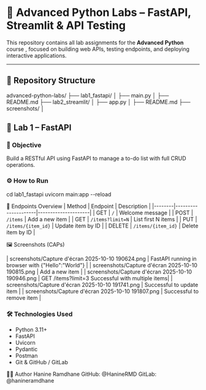 # 🧠 Advanced Python Labs – FastAPI, Streamlit & API Testing

This repository contains all lab assignments for the **Advanced Python** course , focused on building web APIs, testing endpoints, and deploying interactive applications.

---

## 📁 Repository Structure
advanced-python-labs/ ├── lab1_fastapi/ │   ├── main.py │   ├── README.md ├── lab2_streamlit/ │   ├── app.py │   ├── README.md ├── screenshots/ │  
## 🚀 Lab 1 – FastAPI

### 🎯 Objective
Build a RESTful API using FastAPI to manage a to-do list with full CRUD operations.

### ⚙️ How to Run
cd lab1_fastapi
uvicorn main:app --reload

📌 Endpoints Overview
| Method | Endpoint            | Description         |
|--------|---------------------|---------------------|
| GET    | `/`                 | Welcome message     |
| POST   | `/items`            | Add a new item      |
| GET    | `/items?limit=N`    | List first N items  |
| PUT    | `/items/{item_id}`  | Update item by ID   |
| DELETE | `/items/{item_id}`  | Delete item by ID   |



🖼️ Screenshots (CAPs)

| screenshots/Capture d'écran 2025-10-10 190624.png | FastAPI running in browser with {"Hello":"World"} | 
| screenshots/Capture d'écran 2025-10-10 190815.png | Add a new item | 
| screenshots/Capture d'écran 2025-10-10 190946.png | GET /items?limit=3 Successful with multiple items| 
| screenshots/Capture d'écran 2025-10-10 191741.png | Successful to update item | 
| screenshots/Capture d'écran 2025-10-10 191807.png | Successful to remove item | 

### 🛠️ Technologies Used
- Python 3.11+
- FastAPI
- Uvicorn
- Pydantic
- Postman
- Git & GitHub / GitLab


👩‍💻 Author
Hanine Ramdhane
GitHub: @HanineRMD
GitLab: @hanineramdhane



